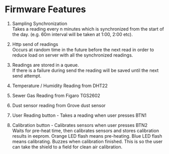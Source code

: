 Firmware Features
=================

1. Sampling Synchronization<br />
Takes a reading every n minutes which is synchronized from the start of the day. (e.g. 60m interval will be taken at 1:00, 2:00 etc).

2. Http send of readings<br/>
Occurs at random time in the future before the next read in order to reduce load on server with all the synchronized readings.

3. Readings are stored in a queue.<br/>
If there is a failure during send the reading will be saved until the next send attempt.

4. Temperature / Humidity Reading from DHT22

5. Sewer Gas Reading from Figaro TGS2602

6. Dust sensor reading from Grove dust sensor

7. User Reading button - Takes a reading when user presses BTN1

8. Calibration button - Calibrates sensors when user presses BTN2<br/>
Waits for pre-heat time, then calibrates sensors and stores calibration results in eeprom. Orange LED flash means pre-heating. Blue LED flash means calibrating. Buzzes when calibration finished. This is so the user can take the shield to a field for clean air calibration.
